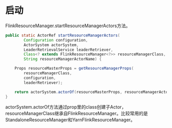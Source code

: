 # 启动
FlinkResourceManager.startResourceManagerActors方法。
```java
public static ActorRef startResourceManagerActors(
        Configuration configuration,
        ActorSystem actorSystem,
        LeaderRetrievalService leaderRetriever,
        Class<? extends FlinkResourceManager<?>> resourceManagerClass,
        String resourceManagerActorName) {

    Props resourceMasterProps = getResourceManagerProps(
        resourceManagerClass,
        configuration,
        leaderRetriever);

    return actorSystem.actorOf(resourceMasterProps, resourceManagerActorName);
}
```
actorSystem.actorOf方法通过prop里的class创建子Actor，resourceManagerClass继承自FlinkResourceManager。比较常用的是StandaloneResourceManager和YarnFlinkResourceManager。


